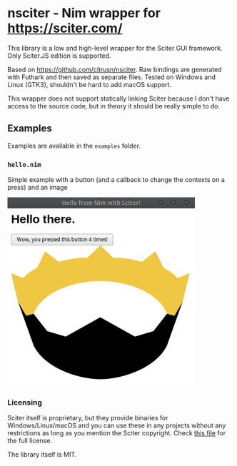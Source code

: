 # nsciter - Nim wrapper for https://sciter.com/

This library is a low and high-level wrapper for the Sciter GUI framework.
Only Sciter.JS edition is supported.

Based on https://github.com/citrusn/nsciter. Raw bindings are generated with Futhark and then saved as separate files.
Tested on Windows and Linux (GTK3), shouldn't be hard to add macOS support.

This wrapper does not support statically linking Sciter because I don't have access to the source code,
but in theory it should be really simple to do.

## Examples

Examples are available in the `examples` folder.

### `hello.nim`

Simple example with a button (and a callback to change the contexts on a press) and an image

![Screenshot of the example](assets/pic.png?raw=true "Screenshot")

### Licensing 
Sciter itself is proprietary, but they provide binaries for Windows/Linux/macOS
and you can use these in any projects without any restrictions as long as you mention the Sciter copyright.
Check [this file](https://github.com/c-smile/sciter-sdk/blob/master/license.htm) for the full license.

The library itself is MIT.
